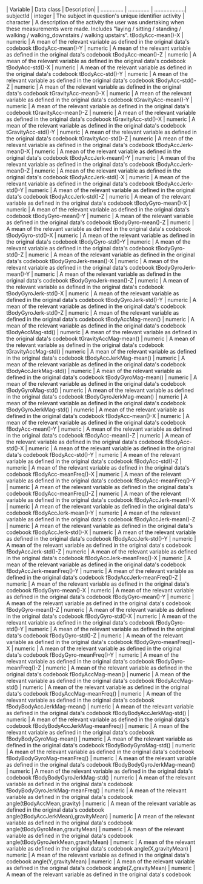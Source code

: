 | Variable | Data class | Description| 
 | ............... | .............. | ....................| 
subjectId | integer | The subject in question's unique identifier
activity | character | A description of the activity the user was undertaking when these measurements were made. Includes "laying / sitting / standing / walking / walking_downstairs / walking upstairs".
tBodyAcc-mean()-X | numeric | A mean of the relevant variable as defined in the original data's codebook
tBodyAcc-mean()-Y | numeric | A mean of the relevant variable as defined in the original data's codebook
tBodyAcc-mean()-Z | numeric | A mean of the relevant variable as defined in the original data's codebook
tBodyAcc-std()-X | numeric | A mean of the relevant variable as defined in the original data's codebook
tBodyAcc-std()-Y | numeric | A mean of the relevant variable as defined in the original data's codebook
tBodyAcc-std()-Z | numeric | A mean of the relevant variable as defined in the original data's codebook
tGravityAcc-mean()-X | numeric | A mean of the relevant variable as defined in the original data's codebook
tGravityAcc-mean()-Y | numeric | A mean of the relevant variable as defined in the original data's codebook
tGravityAcc-mean()-Z | numeric | A mean of the relevant variable as defined in the original data's codebook
tGravityAcc-std()-X | numeric | A mean of the relevant variable as defined in the original data's codebook
tGravityAcc-std()-Y | numeric | A mean of the relevant variable as defined in the original data's codebook
tGravityAcc-std()-Z | numeric | A mean of the relevant variable as defined in the original data's codebook
tBodyAccJerk-mean()-X | numeric | A mean of the relevant variable as defined in the original data's codebook
tBodyAccJerk-mean()-Y | numeric | A mean of the relevant variable as defined in the original data's codebook
tBodyAccJerk-mean()-Z | numeric | A mean of the relevant variable as defined in the original data's codebook
tBodyAccJerk-std()-X | numeric | A mean of the relevant variable as defined in the original data's codebook
tBodyAccJerk-std()-Y | numeric | A mean of the relevant variable as defined in the original data's codebook
tBodyAccJerk-std()-Z | numeric | A mean of the relevant variable as defined in the original data's codebook
tBodyGyro-mean()-X | numeric | A mean of the relevant variable as defined in the original data's codebook
tBodyGyro-mean()-Y | numeric | A mean of the relevant variable as defined in the original data's codebook
tBodyGyro-mean()-Z | numeric | A mean of the relevant variable as defined in the original data's codebook
tBodyGyro-std()-X | numeric | A mean of the relevant variable as defined in the original data's codebook
tBodyGyro-std()-Y | numeric | A mean of the relevant variable as defined in the original data's codebook
tBodyGyro-std()-Z | numeric | A mean of the relevant variable as defined in the original data's codebook
tBodyGyroJerk-mean()-X | numeric | A mean of the relevant variable as defined in the original data's codebook
tBodyGyroJerk-mean()-Y | numeric | A mean of the relevant variable as defined in the original data's codebook
tBodyGyroJerk-mean()-Z | numeric | A mean of the relevant variable as defined in the original data's codebook
tBodyGyroJerk-std()-X | numeric | A mean of the relevant variable as defined in the original data's codebook
tBodyGyroJerk-std()-Y | numeric | A mean of the relevant variable as defined in the original data's codebook
tBodyGyroJerk-std()-Z | numeric | A mean of the relevant variable as defined in the original data's codebook
tBodyAccMag-mean() | numeric | A mean of the relevant variable as defined in the original data's codebook
tBodyAccMag-std() | numeric | A mean of the relevant variable as defined in the original data's codebook
tGravityAccMag-mean() | numeric | A mean of the relevant variable as defined in the original data's codebook
tGravityAccMag-std() | numeric | A mean of the relevant variable as defined in the original data's codebook
tBodyAccJerkMag-mean() | numeric | A mean of the relevant variable as defined in the original data's codebook
tBodyAccJerkMag-std() | numeric | A mean of the relevant variable as defined in the original data's codebook
tBodyGyroMag-mean() | numeric | A mean of the relevant variable as defined in the original data's codebook
tBodyGyroMag-std() | numeric | A mean of the relevant variable as defined in the original data's codebook
tBodyGyroJerkMag-mean() | numeric | A mean of the relevant variable as defined in the original data's codebook
tBodyGyroJerkMag-std() | numeric | A mean of the relevant variable as defined in the original data's codebook
fBodyAcc-mean()-X | numeric | A mean of the relevant variable as defined in the original data's codebook
fBodyAcc-mean()-Y | numeric | A mean of the relevant variable as defined in the original data's codebook
fBodyAcc-mean()-Z | numeric | A mean of the relevant variable as defined in the original data's codebook
fBodyAcc-std()-X | numeric | A mean of the relevant variable as defined in the original data's codebook
fBodyAcc-std()-Y | numeric | A mean of the relevant variable as defined in the original data's codebook
fBodyAcc-std()-Z | numeric | A mean of the relevant variable as defined in the original data's codebook
fBodyAcc-meanFreq()-X | numeric | A mean of the relevant variable as defined in the original data's codebook
fBodyAcc-meanFreq()-Y | numeric | A mean of the relevant variable as defined in the original data's codebook
fBodyAcc-meanFreq()-Z | numeric | A mean of the relevant variable as defined in the original data's codebook
fBodyAccJerk-mean()-X | numeric | A mean of the relevant variable as defined in the original data's codebook
fBodyAccJerk-mean()-Y | numeric | A mean of the relevant variable as defined in the original data's codebook
fBodyAccJerk-mean()-Z | numeric | A mean of the relevant variable as defined in the original data's codebook
fBodyAccJerk-std()-X | numeric | A mean of the relevant variable as defined in the original data's codebook
fBodyAccJerk-std()-Y | numeric | A mean of the relevant variable as defined in the original data's codebook
fBodyAccJerk-std()-Z | numeric | A mean of the relevant variable as defined in the original data's codebook
fBodyAccJerk-meanFreq()-X | numeric | A mean of the relevant variable as defined in the original data's codebook
fBodyAccJerk-meanFreq()-Y | numeric | A mean of the relevant variable as defined in the original data's codebook
fBodyAccJerk-meanFreq()-Z | numeric | A mean of the relevant variable as defined in the original data's codebook
fBodyGyro-mean()-X | numeric | A mean of the relevant variable as defined in the original data's codebook
fBodyGyro-mean()-Y | numeric | A mean of the relevant variable as defined in the original data's codebook
fBodyGyro-mean()-Z | numeric | A mean of the relevant variable as defined in the original data's codebook
fBodyGyro-std()-X | numeric | A mean of the relevant variable as defined in the original data's codebook
fBodyGyro-std()-Y | numeric | A mean of the relevant variable as defined in the original data's codebook
fBodyGyro-std()-Z | numeric | A mean of the relevant variable as defined in the original data's codebook
fBodyGyro-meanFreq()-X | numeric | A mean of the relevant variable as defined in the original data's codebook
fBodyGyro-meanFreq()-Y | numeric | A mean of the relevant variable as defined in the original data's codebook
fBodyGyro-meanFreq()-Z | numeric | A mean of the relevant variable as defined in the original data's codebook
fBodyAccMag-mean() | numeric | A mean of the relevant variable as defined in the original data's codebook
fBodyAccMag-std() | numeric | A mean of the relevant variable as defined in the original data's codebook
fBodyAccMag-meanFreq() | numeric | A mean of the relevant variable as defined in the original data's codebook
fBodyBodyAccJerkMag-mean() | numeric | A mean of the relevant variable as defined in the original data's codebook
fBodyBodyAccJerkMag-std() | numeric | A mean of the relevant variable as defined in the original data's codebook
fBodyBodyAccJerkMag-meanFreq() | numeric | A mean of the relevant variable as defined in the original data's codebook
fBodyBodyGyroMag-mean() | numeric | A mean of the relevant variable as defined in the original data's codebook
fBodyBodyGyroMag-std() | numeric | A mean of the relevant variable as defined in the original data's codebook
fBodyBodyGyroMag-meanFreq() | numeric | A mean of the relevant variable as defined in the original data's codebook
fBodyBodyGyroJerkMag-mean() | numeric | A mean of the relevant variable as defined in the original data's codebook
fBodyBodyGyroJerkMag-std() | numeric | A mean of the relevant variable as defined in the original data's codebook
fBodyBodyGyroJerkMag-meanFreq() | numeric | A mean of the relevant variable as defined in the original data's codebook
angle(tBodyAccMean,gravity) | numeric | A mean of the relevant variable as defined in the original data's codebook
angle(tBodyAccJerkMean),gravityMean) | numeric | A mean of the relevant variable as defined in the original data's codebook
angle(tBodyGyroMean,gravityMean) | numeric | A mean of the relevant variable as defined in the original data's codebook
angle(tBodyGyroJerkMean,gravityMean) | numeric | A mean of the relevant variable as defined in the original data's codebook
angle(X,gravityMean) | numeric | A mean of the relevant variable as defined in the original data's codebook
angle(Y,gravityMean) | numeric | A mean of the relevant variable as defined in the original data's codebook
angle(Z,gravityMean) | numeric | A mean of the relevant variable as defined in the original data's codebook

